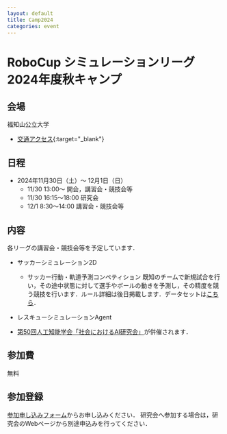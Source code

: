 ```yaml
---
layout: default
title: Camp2024
categories: event
---
```


# RoboCup シミュレーションリーグ 2024年度秋キャンプ

## 会場

福知山公立大学

- [交通アクセス](https://www.fukuchiyama.ac.jp/about/access/){:target="_blank"}

## 日程

- 2024年11月30日（土）〜 12月1日（日）
  - 11/30 13:00〜 開会，講習会・競技会等 
  - 11/30 16:15〜18:00 研究会
  - 12/1 8:30〜14:00 講習会・競技会等 

## 内容

各リーグの講習会・競技会等を予定しています．

- サッカーシミュレーション2D
  - サッカー行動・軌道予測コンペティション
既知のチームで新規試合を行い，その途中状態に対して選手やボールの動きを予測し，その精度を競う競技を行います．ルール詳細は後日掲載します．データセットは[こちら](https://github.com/hidehisaakiyama/RoboCup2D-data)．

- レスキューシミュレーションAgent

- [第50回人工知能学会「社会におけるAI研究会」](https://sites.google.com/site/jsaisigsai/%E7%A0%94%E7%A9%B6%E4%BC%9A%E6%B4%BB%E5%8B%95/meeting-2024-11)が併催されます．



## 参加費

無料

## 参加登録

[参加申し込みフォーム](https://forms.gle/SwDLRvrtiYwtX4S28)からお申し込みください．
研究会へ参加する場合は，研究会のWebページから別途申込みを行ってください．

